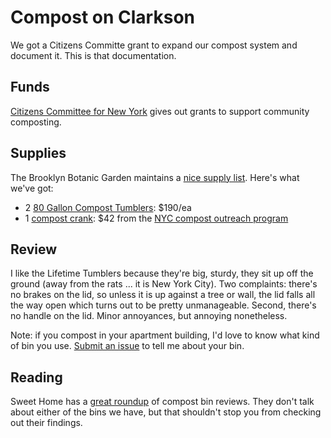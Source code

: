 Compost on Clarkson
================

We got a Citizens Committe grant to expand our compost system and document it. This is that documentation. 

## Funds

[Citizens Committee for New York](http://www.citizensnyc.org/grants/composting-grant) gives out grants to support community composting. 

## Supplies

The Brooklyn Botanic Garden maintains a [nice supply list](http://www.bbg.org/gardening/article/compost_a_guide_to_equipment). Here's what we've got:

+ 2 [80 Gallon Compost Tumblers](http://www.buylifetime.com/products/blt/pid-60060.aspx): $190/ea
+ 1 [compost crank](): $42 from the [NYC compost outreach program](http://www.nyc.gov/html/nycwasteless/html/compost/edu_equip_order.shtml#crank) 

## Review

I like the Lifetime Tumblers because they're big, sturdy, they sit up off the ground (away from the rats ... it is New York City). Two complaints: there's no brakes on the lid, so unless it is up against a tree or wall, the lid falls all the way open which turns out to be pretty unmanageable. Second, there's no handle on the lid. Minor annoyances, but annoying nonetheless. 

Note: if you compost in your apartment building, I'd love to know what kind of bin you use. [Submit an issue](https://github.com/amandabee/compost-clarkson/issues) to tell me about your bin.

## Reading

Sweet Home has a [great roundup](http://thesweethome.com/reviews/best-composters/) of compost bin reviews. They don't talk about either of the bins we have, but that shouldn't stop you from checking out their findings. 
